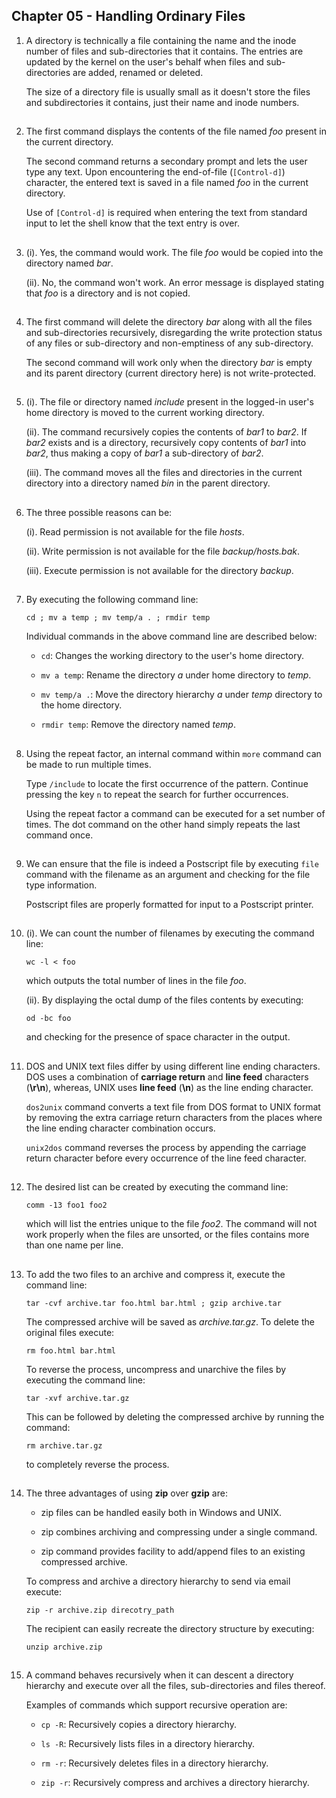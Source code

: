 ## Chapter 05 - Handling Ordinary Files

01.	A directory is technically a file containing the name and the inode number of files and sub-directories that it contains. The entries are updated by the kernel on the user's behalf when files and sub-directories are added, renamed or deleted.

	The size of a directory file is usually small as it doesn't store the files and subdirectories it contains, just their name and inode numbers.

##

02.	The first command displays the contents of the file named _foo_ present in the current directory.

	The second command returns a secondary prompt and lets the user type any text. Upon encountering the end-of-file (`[Control-d]`) character, the entered text is saved in a file named _foo_ in the current directory.

	Use of `[Control-d]` is required when entering the text from standard input to let the shell know that the text entry is over.

##

03.	(i). Yes, the command would work. The file _foo_ would be copied into the directory named _bar_.

	(ii). No, the command won't work. An error message is displayed stating that _foo_ is a directory and is not copied.

##

04.	The first command will delete the directory _bar_ along with all the files and sub-directories recursively, disregarding the write protection status of any files or sub-directory and non-emptiness of any sub-directory.

	The second command will work only when the directory _bar_ is empty and its parent directory (current directory here) is not write-protected.

##

05.	(i). The file or directory named _include_ present in the logged-in user's home directory is moved to the current working directory.

	(ii). The command recursively copies the contents of _bar1_ to _bar2_. If _bar2_ exists and is a directory, recursively copy contents of _bar1_ into _bar2_, thus making a copy of _bar1_ a sub-directory of _bar2_.

	(iii). The command moves all the files and directories in the current directory into a directory named _bin_ in the parent directory.

##

06.	The three possible reasons can be:

	(i). Read permission is not available for the file _hosts_.

	(ii). Write permission is not available for the file _backup/hosts.bak_.

	(iii). Execute permission is not available for the directory _backup_.

##

07.	By executing the following command line:

	`cd ; mv a temp ; mv temp/a . ; rmdir temp`

	Individual commands in the above command line are described below:

	-	`cd`: Changes the working directory to the user's home directory.

	-	`mv a temp`: Rename the directory _a_ under home directory to _temp_.

	-	`mv temp/a .`: Move the directory hierarchy _a_ under _temp_ directory to the home directory.

	-	`rmdir temp`: Remove the directory named _temp_.

##

08.	Using the repeat factor, an internal command within `more` command can be made to run multiple times.

	Type `/include` to locate the first occurrence of the pattern. Continue pressing the key `n` to repeat the search for further occurrences.

	Using the repeat factor a command can be executed for a set number of times. The dot command on the other hand simply repeats the last command once.

##

09.	We can ensure that the file is indeed a Postscript file by executing `file` command with the filename as an argument and checking for the file type information.

	Postscript files are properly formatted for input to a Postscript printer.

##

10.	(i). We can count the number of filenames by executing the command line:

	`wc -l < foo`

	which outputs the total number of lines in the file _foo_.

	(ii). By displaying the octal dump of the files contents by executing:

	`od -bc foo`

	and checking for the presence of space character in the output.

##

11.	DOS and UNIX text files differ by using different line ending characters. DOS uses a combination of **carriage return** and **line feed** characters (**\r\n**), whereas, UNIX uses **line feed** (**\n**) as the line ending character.

	`dos2unix` command converts a text file from DOS format to UNIX format by removing the extra carriage return characters from the places where the line ending character combination occurs.

	`unix2dos` command reverses the process by appending the carriage return character before every occurrence of the line feed character.

##

12.	The desired list can be created by executing the command line:

	`comm -13 foo1 foo2`

	which will list the entries unique to the file _foo2_. The command will not work properly when the files are unsorted, or the files contains more than one name per line.

##

13.	To add the two files to an archive and compress it, execute the command line:

	`tar -cvf archive.tar foo.html bar.html ; gzip archive.tar`

	The compressed archive will be saved as _archive.tar.gz_. To delete the original files execute:

	`rm foo.html bar.html`

	To reverse the process, uncompress and unarchive the files by executing the command line:

	`tar -xvf archive.tar.gz`

	This can be followed by deleting the compressed archive by running the command:

	`rm archive.tar.gz`

	to completely reverse the process.

##

14.	The three advantages of using **zip** over **gzip** are:

	-	zip files can be handled easily both in Windows and UNIX.

	-	zip combines archiving and compressing under a single command.

	-	zip command provides facility to add/append files to an existing compressed archive.

	To compress and archive a directory hierarchy to send via email execute:

	`zip -r archive.zip direcotry_path`

	The recipient can easily recreate the directory structure by executing:

	`unzip archive.zip`

##

15.	A command behaves recursively when it can descent a directory hierarchy and execute over all the files, sub-directories and files thereof.

	Examples of commands which support recursive operation are:

	-	`cp -R`: Recursively copies a directory hierarchy.

	-	`ls -R`: Recursively lists files in a directory hierarchy.

	-	`rm -r`: Recursively deletes files in a directory hierarchy.

	-	`zip -r`: Recursively compress and archives a directory hierarchy.

##

